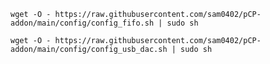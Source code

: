 `wget -O - https://raw.githubusercontent.com/sam0402/pCP-addon/main/config/config_fifo.sh | sudo sh`

`wget -O - https://raw.githubusercontent.com/sam0402/pCP-addon/main/config/config_usb_dac.sh | sudo sh`
